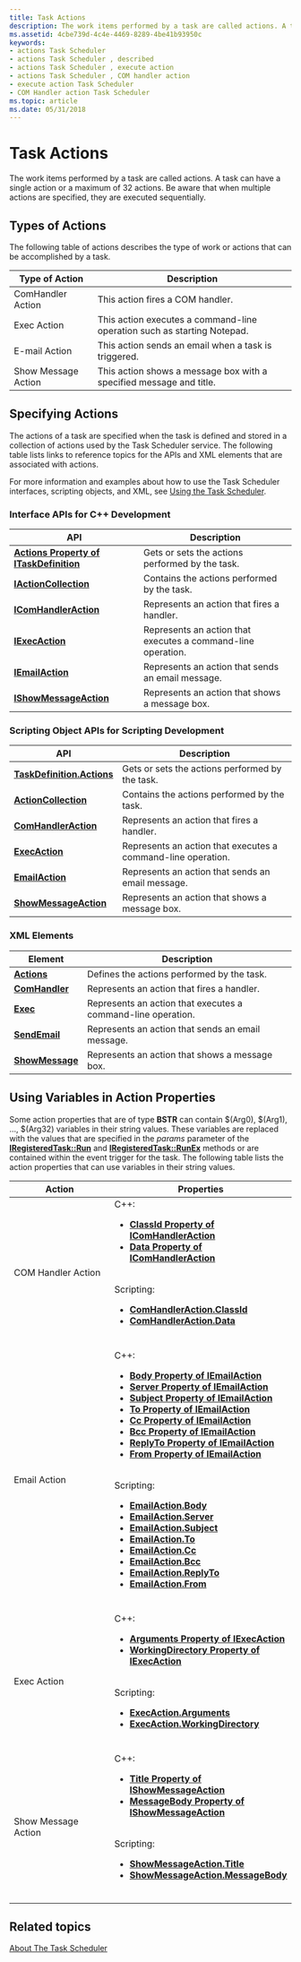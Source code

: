 ```yaml
---
title: Task Actions
description: The work items performed by a task are called actions. A task can have a single action or a maximum of 32 actions. Be aware that when multiple actions are specified, they are executed sequentially.
ms.assetid: 4cbe739d-4c4e-4469-8289-4be41b93950c
keywords:
- actions Task Scheduler
- actions Task Scheduler , described
- actions Task Scheduler , execute action
- actions Task Scheduler , COM handler action
- execute action Task Scheduler
- COM Handler action Task Scheduler
ms.topic: article
ms.date: 05/31/2018
---
```


# Task Actions

The work items performed by a task are called actions. A task can have a single action or a maximum of 32 actions. Be aware that when multiple actions are specified, they are executed sequentially.

## Types of Actions

The following table of actions describes the type of work or actions that can be accomplished by a task.

| Type of Action      | Description                                                             |
|---------------------|-------------------------------------------------------------------------|
| ComHandler Action   | This action fires a COM handler.                                        |
| Exec Action         | This action executes a command-line operation such as starting Notepad. |
| E-mail Action       | This action sends an email when a task is triggered.                    |
| Show Message Action | This action shows a message box with a specified message and title.     |



 

## Specifying Actions

The actions of a task are specified when the task is defined and stored in a collection of actions used by the Task Scheduler service. The following table lists links to reference topics for the APIs and XML elements that are associated with actions.

For more information and examples about how to use the Task Scheduler interfaces, scripting objects, and XML, see [Using the Task Scheduler](using-the-task-scheduler.md).

### Interface APIs for C++ Development



| API                                                                    | Description                                                  |
|------------------------------------------------------------------------|--------------------------------------------------------------|
| [**Actions Property of ITaskDefinition**](/windows/desktop/api/taskschd/nf-taskschd-itaskdefinition-get_actions) | Gets or sets the actions performed by the task.              |
| [**IActionCollection**](/windows/desktop/api/taskschd/nn-taskschd-iactioncollection)                         | Contains the actions performed by the task.                  |
| [**IComHandlerAction**](/windows/desktop/api/taskschd/nn-taskschd-icomhandleraction)                         | Represents an action that fires a handler.                   |
| [**IExecAction**](/windows/desktop/api/taskschd/nn-taskschd-iexecaction)                                     | Represents an action that executes a command-line operation. |
| [**IEmailAction**](/windows/desktop/api/taskschd/nn-taskschd-iemailaction)                                   | Represents an action that sends an email message.            |
| [**IShowMessageAction**](/windows/desktop/api/taskschd/nn-taskschd-ishowmessageaction)                       | Represents an action that shows a message box.               |



 

### Scripting Object APIs for Scripting Development



| API                                                      | Description                                                  |
|----------------------------------------------------------|--------------------------------------------------------------|
| [**TaskDefinition.Actions**](taskdefinition-actions.md) | Gets or sets the actions performed by the task.              |
| [**ActionCollection**](actioncollection.md)             | Contains the actions performed by the task.                  |
| [**ComHandlerAction**](comhandleraction.md)             | Represents an action that fires a handler.                   |
| [**ExecAction**](execaction.md)                         | Represents an action that executes a command-line operation. |
| [**EmailAction**](emailaction.md)                       | Represents an action that sends an email message.            |
| [**ShowMessageAction**](showmessageaction.md)           | Represents an action that shows a message box.               |



 

### XML Elements



| Element                                                                    | Description                                                  |
|----------------------------------------------------------------------------|--------------------------------------------------------------|
| [**Actions**](taskschedulerschema-actions-tasktype-element.md)            | Defines the actions performed by the task.                   |
| [**ComHandler**](taskschedulerschema-comhandler-actiongroup-element.md)   | Represents an action that fires a handler.                   |
| [**Exec**](taskschedulerschema-exec-actiongroup-element.md)               | Represents an action that executes a command-line operation. |
| [**SendEmail**](taskschedulerschema-sendemail-actiongroup-element.md)     | Represents an action that sends an email message.            |
| [**ShowMessage**](taskschedulerschema-showmessage-actiongroup-element.md) | Represents an action that shows a message box.               |



 

## Using Variables in Action Properties

Some action properties that are of type **BSTR** can contain $(Arg0), $(Arg1), ..., $(Arg32) variables in their string values. These variables are replaced with the values that are specified in the *params* parameter of the [**IRegisteredTask::Run**](/windows/desktop/api/taskschd/nf-taskschd-iregisteredtask-run) and [**IRegisteredTask::RunEx**](/windows/desktop/api/taskschd/nf-taskschd-iregisteredtask-runex) methods or are contained within the event trigger for the task. The following table lists the action properties that can use variables in their string values.

<table>
<colgroup>
<col style="width: 50%" />
<col style="width: 50%" />
</colgroup>
<thead>
<tr class="header">
<th>Action</th>
<th>Properties</th>
</tr>
</thead>
<tbody>
<tr class="odd">
<td>COM Handler Action</td>
<td>C++:
<ul>
<li><a href="/windows/desktop/api/taskschd/nf-taskschd-icomhandleraction-get_classid"><strong>ClassId Property of IComHandlerAction</strong></a></li>
<li><a href="/windows/desktop/api/taskschd/nf-taskschd-icomhandleraction-get_data"><strong>Data Property of IComHandlerAction</strong></a></li>
</ul>
<br/> Scripting:
<ul>
<li><a href="comhandleraction-classid.md"><strong>ComHandlerAction.ClassId</strong></a></li>
<li><a href="comhandleraction-data.md"><strong>ComHandlerAction.Data</strong></a></li>
</ul>
<br/></td>
</tr>
<tr class="even">
<td>Email Action</td>
<td>C++:
<ul>
<li><a href="/windows/desktop/api/taskschd/nf-taskschd-iemailaction-get_body"><strong>Body Property of IEmailAction</strong></a></li>
<li><a href="/windows/desktop/api/taskschd/nf-taskschd-iemailaction-get_server"><strong>Server Property of IEmailAction</strong></a></li>
<li><a href="/windows/desktop/api/taskschd/nf-taskschd-iemailaction-get_subject"><strong>Subject Property of IEmailAction</strong></a></li>
<li><a href="/windows/desktop/api/taskschd/nf-taskschd-iemailaction-get_to"><strong>To Property of IEmailAction</strong></a></li>
<li><a href="/windows/desktop/api/taskschd/nf-taskschd-iemailaction-get_cc"><strong>Cc Property of IEmailAction</strong></a></li>
<li><a href="/windows/desktop/api/taskschd/nf-taskschd-iemailaction-get_bcc"><strong>Bcc Property of IEmailAction</strong></a></li>
<li><a href="/windows/desktop/api/taskschd/nf-taskschd-iemailaction-get_replyto"><strong>ReplyTo Property of IEmailAction</strong></a></li>
<li><a href="/windows/desktop/api/taskschd/nf-taskschd-iemailaction-get_from"><strong>From Property of IEmailAction</strong></a></li>
</ul>
<br/> Scripting:
<ul>
<li><a href="emailaction-body.md"><strong>EmailAction.Body</strong></a></li>
<li><a href="emailaction-server.md"><strong>EmailAction.Server</strong></a></li>
<li><a href="emailaction-subject.md"><strong>EmailAction.Subject</strong></a></li>
<li><a href="emailaction-to.md"><strong>EmailAction.To</strong></a></li>
<li><a href="emailaction-cc.md"><strong>EmailAction.Cc</strong></a></li>
<li><a href="emailaction-bcc.md"><strong>EmailAction.Bcc</strong></a></li>
<li><a href="emailaction-replyto.md"><strong>EmailAction.ReplyTo</strong></a></li>
<li><a href="emailaction-from.md"><strong>EmailAction.From</strong></a></li>
</ul>
<br/></td>
</tr>
<tr class="odd">
<td>Exec Action</td>
<td>C++:
<ul>
<li><a href="/windows/desktop/api/taskschd/nf-taskschd-iexecaction-get_arguments"><strong>Arguments Property of IExecAction</strong></a></li>
<li><a href="/windows/desktop/api/taskschd/nf-taskschd-iexecaction-get_workingdirectory"><strong>WorkingDirectory Property of IExecAction</strong></a></li>
</ul>
<br/> Scripting:
<ul>
<li><a href="execaction-arguments.md"><strong>ExecAction.Arguments</strong></a></li>
<li><a href="execaction-workingdirectory.md"><strong>ExecAction.WorkingDirectory</strong></a></li>
</ul>
<br/></td>
</tr>
<tr class="even">
<td>Show Message Action</td>
<td>C++:
<ul>
<li><a href="/windows/desktop/api/taskschd/nf-taskschd-ishowmessageaction-get_title"><strong>Title Property of IShowMessageAction</strong></a></li>
<li><a href="/windows/desktop/api/taskschd/nf-taskschd-ishowmessageaction-get_messagebody"><strong>MessageBody Property of IShowMessageAction</strong></a></li>
</ul>
<br/> Scripting:
<ul>
<li><a href="showmessageaction-title.md"><strong>ShowMessageAction.Title</strong></a></li>
<li><a href="showmessageaction-messagebody.md"><strong>ShowMessageAction.MessageBody</strong></a></li>
</ul>
<br/></td>
</tr>
</tbody>
</table>



 

## Related topics

<dl> <dt>

[About The Task Scheduler](about-the-task-scheduler.md)
</dt> </dl>

 

 





